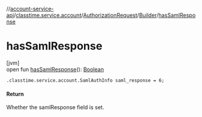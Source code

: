 //[account-service-api](../../../../index.md)/[classtime.service.account](../../index.md)/[AuthorizationRequest](../index.md)/[Builder](index.md)/[hasSamlResponse](has-saml-response.md)

# hasSamlResponse

[jvm]\
open fun [hasSamlResponse](has-saml-response.md)(): [Boolean](https://kotlinlang.org/api/latest/jvm/stdlib/kotlin/-boolean/index.html)

`.classtime.service.account.SamlAuthInfo saml_response = 6;`

#### Return

Whether the samlResponse field is set.
